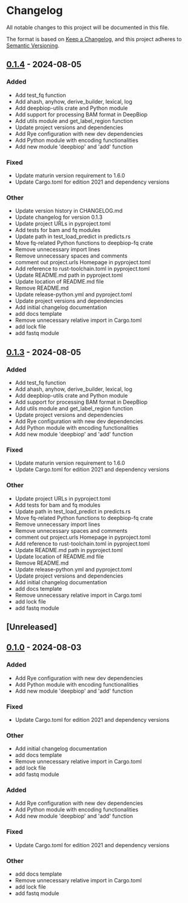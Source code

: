 # Changelog

All notable changes to this project will be documented in this file.

The format is based on [Keep a Changelog](https://keepachangelog.com/en/1.0.0/),
and this project adheres to [Semantic Versioning](https://semver.org/spec/v2.0.0.html).

## [0.1.4](https://github.com/cauliyang/DeepBioP/compare/py-deepbiop-v0.1.3...py-deepbiop-v0.1.4) - 2024-08-05

### Added
- Add test_fq function
- Add ahash, anyhow, derive_builder, lexical, log
- Add deepbiop-utils crate and Python module
- Add support for processing BAM format in DeepBiop
- Add utils module and get_label_region function
- Update project versions and dependencies
- Add Rye configuration with new dev dependencies
- Add Python module with encoding functionalities
- Add new module 'deepbiop' and 'add' function

### Fixed
- Update maturin version requirement to 1.6.0
- Update Cargo.toml for edition 2021 and dependency versions

### Other
- Update version history in CHANGELOG.md
- Update changelog for version 0.1.3
- Update project URLs in pyproject.toml
- Add tests for bam and fq modules
- Update path in test_load_predict in predicts.rs
- Move fq-related Python functions to deepbiop-fq crate
- Remove unnecessary import lines
- Remove unnecessary spaces and comments
- comment out project.urls Homepage in pyproject.toml
- Add reference to rust-toolchain.toml in pyproject.toml
- Update README.md path in pyproject.toml
- Update location of README.md file
- Remove README.md
- Update release-python.yml and pyproject.toml
- Update project versions and dependencies
- Add initial changelog documentation
- add docs template
- Remove unnecessary relative import in Cargo.toml
- add lock file
- add fastq module

## [0.1.3](https://github.com/cauliyang/DeepBioP/releases/tag/py-deepbiop-v0.1.3) - 2024-08-05

### Added

- Add test_fq function
- Add ahash, anyhow, derive_builder, lexical, log
- Add deepbiop-utils crate and Python module
- Add support for processing BAM format in DeepBiop
- Add utils module and get_label_region function
- Update project versions and dependencies
- Add Rye configuration with new dev dependencies
- Add Python module with encoding functionalities
- Add new module 'deepbiop' and 'add' function

### Fixed

- Update maturin version requirement to 1.6.0
- Update Cargo.toml for edition 2021 and dependency versions

### Other

- Update project URLs in pyproject.toml
- Add tests for bam and fq modules
- Update path in test_load_predict in predicts.rs
- Move fq-related Python functions to deepbiop-fq crate
- Remove unnecessary import lines
- Remove unnecessary spaces and comments
- comment out project.urls Homepage in pyproject.toml
- Add reference to rust-toolchain.toml in pyproject.toml
- Update README.md path in pyproject.toml
- Update location of README.md file
- Remove README.md
- Update release-python.yml and pyproject.toml
- Update project versions and dependencies
- Add initial changelog documentation
- add docs template
- Remove unnecessary relative import in Cargo.toml
- add lock file
- add fastq module

## \[Unreleased\]

## [0.1.0](https://github.com/cauliyang/DeepBioP/releases/tag/py-deepbiop-v0.1.0) - 2024-08-03

### Added

- Add Rye configuration with new dev dependencies
- Add Python module with encoding functionalities
- Add new module 'deepbiop' and 'add' function

### Fixed

- Update Cargo.toml for edition 2021 and dependency versions

### Other

- Add initial changelog documentation
- add docs template
- Remove unnecessary relative import in Cargo.toml
- add lock file
- add fastq module

### Added

- Add Rye configuration with new dev dependencies
- Add Python module with encoding functionalities
- Add new module 'deepbiop' and 'add' function

### Fixed

- Update Cargo.toml for edition 2021 and dependency versions

### Other

- add docs template
- Remove unnecessary relative import in Cargo.toml
- add lock file
- add fastq module
